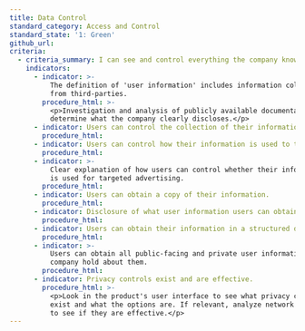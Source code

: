 ```yaml
---
title: Data Control
standard_category: Access and Control
standard_state: '1: Green'
github_url:
criteria:
  - criteria_summary: I can see and control everything the company knows about me.
    indicators:
      - indicator: >-
          The definition of 'user information' includes information collected
          from third-parties.
        procedure_html: >-
          <p>Investigation and analysis of publicly available documentation to
          determine what the company clearly discloses.</p>
      - indicator: Users can control the collection of their information.
        procedure_html:
      - indicator: Users can control how their information is used to target advertising.
        procedure_html:
      - indicator: >-
          Clear explanation of how users can control whether their information
          is used for targeted advertising.
        procedure_html:
      - indicator: Users can obtain a copy of their information.
        procedure_html:
      - indicator: Disclosure of what user information users can obtain
        procedure_html:
      - indicator: Users can obtain their information in a structured data format.
        procedure_html:
      - indicator: >-
          Users can obtain all public-facing and private user information the
          company hold about them.
        procedure_html:
      - indicator: Privacy controls exist and are effective.
        procedure_html: >-
          <p>Look in the product's user interface to see what privacy controls
          exist and what the options are. If relevant, analyze network traffic
          to see if they are effective.</p>
---
```


